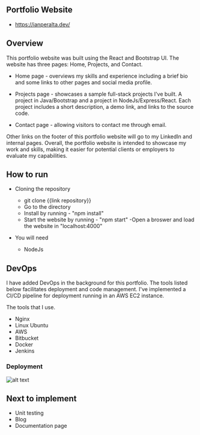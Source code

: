 
## Portfolio Website
- https://ianperalta.dev/

## Overview 

This portfolio website was built using the React and Bootstrap UI. The website has three pages: Home, Projects, and Contact. 

- Home page - overviews my skills and experience including a brief bio and some links to other pages and social media profile.

- Projects page - showcases a sample full-stack projects I've built. A project in Java/Bootstrap and a project in NodeJs/Express/React. Each project includes a short description, a demo link, and links to the source code.

- Contact page - allowing visitors to contact me through email. 

Other links on the footer of this portfolio website will go to my LinkedIn and internal pages. Overall, the portfolio website is intended to showcase my work and skills, making it easier for potential clients or employers to evaluate my capabilities.

## How to run 
- Cloning the repository

  - git clone {{link repository}}
  - Go to the directory 
  - Install by running - "npm install"
  - Start the website by running - "npm start" 
  -Open a broswer and load the website in "localhost:4000"
 
- You will need
  - NodeJs

## DevOps
I have added DevOps in the background for this portfolio. The tools listed below facilitates deployment and code management. I've implemented a CI/CD pipeline for deployment running in an AWS EC2 instance.

The tools that I use.
- Nginx
- Linux Ubuntu
- AWS  
- Bitbucket 
- Docker 
- Jenkins

### Deployment 
![alt text](https://raw.githubusercontent.com/ifperalta/PortfolioWebsite/master/src/components/common/images/architecture.jpg)

## Next to implement
- Unit testing
- Blog 
- Documentation page
